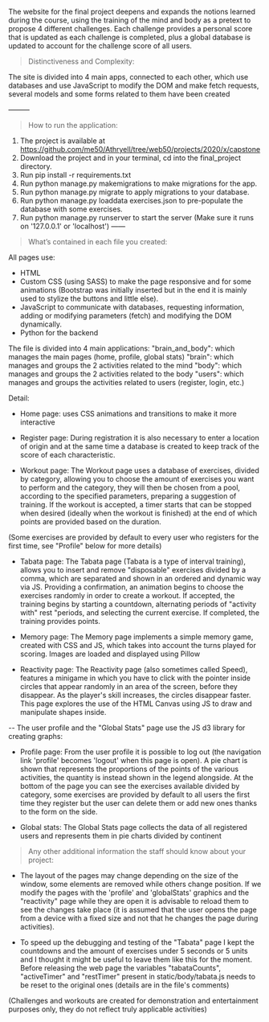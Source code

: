 The website for the final project deepens and expands the notions learned during the course, using the training of the mind and body as a pretext to propose 4 different challenges. Each challenge provides a personal score that is updated as each challenge is completed, plus a global database is updated to account for the challenge score of all users.

> Distinctiveness and Complexity:

The site is divided into 4 main apps, connected to each other, which use databases and use JavaScript to modify the DOM and make fetch requests, several models and some forms related to them have been created

———
> How to run the application: 

1. The project is available at https://github.com/me50/Athryell/tree/web50/projects/2020/x/capstone
2. Download the project and in your terminal, cd into the final_project directory.
3. Run pip install -r requirements.txt
4. Run python manage.py makemigrations to make migrations for the app.
5. Run python manage.py migrate to apply migrations to your database.
6. Run python manage.py loaddata exercises.json to pre-populate the database with some exercises.
7. Run python manage.py runserver to start the server (Make sure it runs on '127.0.0.1' or 'localhost')
——


> What’s contained in each file you created:

All pages use:
- HTML
- Custom CSS (using SASS) to make the page responsive and for some animations (Bootstrap was initially inserted but in the end it is mainly used to stylize the buttons and little else).
- JavaScript to communicate with databases, requesting information, adding or modifying parameters (fetch) and modifying the DOM dynamically.
- Python for the backend

The file is divided into 4 main applications:
"brain_and_body": which manages the main pages (home, profile, global stats)
"brain": which manages and groups the 2 activities related to the mind
"body": which manages and groups the 2 activities related to the body
"users": which manages and groups the activities related to users (register, login, etc.)

Detail:
- Home page: uses CSS animations and transitions to make it more interactive

- Register page: During registration it is also necessary to enter a location of origin and at the same time a database is created to keep track of the score of each characteristic.

- Workout page: The Workout page uses a database of exercises, divided by category, allowing you to choose the amount of exercises you want to perform and the category, they will then be chosen from a pool, according to the specified parameters, preparing a suggestion of training.
If the workout is accepted, a timer starts that can be stopped when desired (ideally when the workout is finished) at the end of which points are provided based on the duration.

(Some exercises are provided by default to every user who registers for the first time, see "Profile" below for more details)

- Tabata page: The Tabata page (Tabata is a type of interval training), allows you to insert and remove "disposable" exercises divided by a comma, which are separated and shown in an ordered and dynamic way via JS.
Providing a confirmation, an animation begins to choose the exercises randomly in order to create a workout.
If accepted, the training begins by starting a countdown, alternating periods of "activity with" rest "periods, and selecting the current exercise.
If completed, the training provides points.

- Memory page: The Memory page implements a simple memory game, created with CSS and JS, which takes into account the turns played for scoring. Images are loaded and displayed using Pillow

- Reactivity page: The Reactivity page (also sometimes called Speed), features a minigame in which you have to click with the pointer inside circles that appear randomly in an area of ​​the screen, before they disappear. As the player's skill increases, the circles disappear faster.
This page explores the use of the HTML Canvas using JS to draw and manipulate shapes inside.


-- The user profile and the "Global Stats" page use the JS d3 library for creating graphs:
- Profile page: From the user profile it is possible to log out (the navigation link 'profile' becomes 'logout' when this page is open).
A pie chart is shown that represents the proportions of the points of the various activities, the quantity is instead shown in the legend alongside.
At the bottom of the page you can see the exercises available divided by category, some exercises are provided by default to all users the first time they register but the user can delete them or add new ones thanks to the form on the side.

- Global stats: The Global Stats page collects the data of all registered users and represents them in pie charts divided by continent


> Any other additional information the staff should know about your project:

- The layout of the pages may change depending on the size of the window, some elements are removed while others change position.
If we modify the pages with the 'profile' and 'globalStats' graphics and the "reactivity" page while they are open it is advisable to reload them to see the changes take place (it is assumed that the user opens the page from a device with a fixed size and not that he changes the page during activities).

- To speed up the debugging and testing of the "Tabata" page I kept the countdowns and the amount of exercises under 5 seconds or 5 units and I thought it might be useful to leave them like this for the moment.
Before releasing the web page the variables "tabataCounts", "activeTimer" and "restTimer" present in static/body/tabata.js needs to be reset to the original ones (details are in the file's comments)

(Challenges and workouts are created for demonstration and entertainment purposes only, they do not reflect truly applicable activities)
